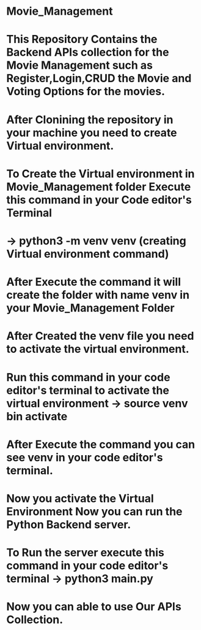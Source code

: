 # Movie_Management

# This Repository Contains the Backend APIs collection for the Movie Management such as Register,Login,CRUD the Movie and Voting Options for the movies.

# After Clonining the repository in your machine you need to create Virtual environment.

# To Create the Virtual environment in Movie_Management folder Execute this command in your Code editor's Terminal 
# -> python3 -m venv venv (creating Virtual environment command)

# After Execute the command it will create the folder with name venv in your Movie_Management Folder 

# After Created the venv file you need to activate the virtual environment.

# Run this command in your code editor's terminal to activate the virtual environment -> source venv bin activate

# After Execute the command you can see venv in your code editor's terminal.

# Now you activate the Virtual Environment Now you can run the Python Backend server.

# To Run the server execute this command in your code editor's terminal -> python3 main.py

# Now you can able to use Our APIs Collection.
